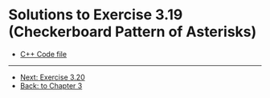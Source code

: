 # Solutions to Exercise 3.19 (Checkerboard Pattern of Asterisks)

- [C++ Code file](e03_19.cpp)

---

- [Next: Exercise 3.20](03_20.md)
- [Back: to Chapter 3](README.md)
